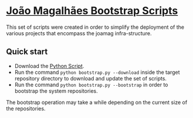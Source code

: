 # [João Magalhães Bootstrap Scripts](http://joaomagalhaes.eu)

This set of scripts were created in order to simplify the deployment of the various projects that encompass the joamag infra-structure.

## Quick start

* Download the [Python Script](https://raw.github.com/joamag/bootstrap/master/lib/bootstrap.py).
* Run the command `python bootstrap.py --download` inside the target repository directory to download and update the set of scripts.
* Run the command `python bootstrap.py --bootstrap` in order to bootstrap the system repositories.

The bootstrap operation may take a while depending on the current size of the repositories.
